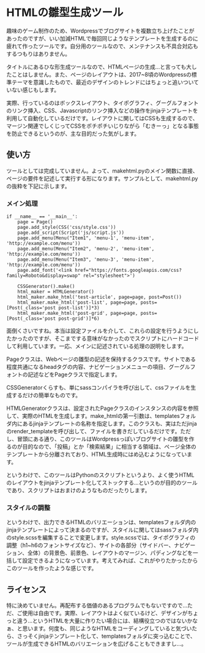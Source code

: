 # HTMLの雛型生成ツール

趣味のゲーム制作のため、Wordpressでブログサイトを複数立ち上げたことがあったのですが、いい加減HTMLで毎回同じようなテンプレートを生成するのに疲れて作ったツールです。自分用のツールなので、メンテナンスも不具合対応もするつもりはありません。

タイトルにあるひな形生成ツールなので、HTMLページの生成...と言っても大したことはしません。また、ページのレイアウトは、2017~8頃のWordpressの標準テーマを意識したもので、最近のデザインのトレンドにはちょっと追いついていない感じもします。

実際、行っているのはボックスレイアウト、タイポグラフィ、グーグルフォントのリンク挿入、CSS、Javascriptのリンク挿入などの操作をjinjaテンプレートを利用して自動化しているだけです。レイアウトに関してはCSSも生成するので、マージン関連でしくじってCSSをポチポチいじりながら「むきーっ」となる事態を防止できるというのが、主な目的だった気がします。

## 使い方

ツールとしては完成していません。よって、makehtml.pyのメイン関数に直接、ページの要件を記述して実行する形になります。サンプルとして、makehtml.pyの抜粋を下記に示します。

### メイン処理

```
if __name__ == '__main__':
    page = Page()
    page.add_style(CSS('css/style.css'))
    page.add_script(Script('js/script.js'))
    page.add_menu(Menu("Item1", 'menu-1', 'menu-item', 'http://example.com/menu'))
    page.add_menu(Menu("Item2", 'menu-2', 'menu-item', 'http://example.com/menu'))
    page.add_menu(Menu("Item3", 'menu-3', 'menu-item', 'http://example.com/menu'))
    page.add_font('<link href="https://fonts.googleapis.com/css?family=Roboto&display=swap" rel="stylesheet">')

    CSSGenerator().make()
    html_maker = HTMLGenerator()
    html_maker.make_html('test-article', page=page, post=Post())
    html_maker.make_html('post-list', page=page, posts=[Post(_class='post post-list')]*3)
    html_maker.make_html('post-grid', page=page, posts=[Post(_class='post post-grid')]*6)
```

面倒くさいですね。本当は設定ファイルを介して、これらの設定を行うようにしたかったのですが、そこまでする意味がなかったのでスクリプトにハードコードして利用しています。一応、メインに記述されている処理の説明をします。

Pageクラスは、Webページの雛型の記述を保持するクラスです。サイトである程度共通になるheadタグの内容、ナビゲーションメニューの項目、グーグルフォントの記述などをPageクラスで指定します。

CSSGeneratorくらすも、単にsassコンパイラを呼び出して、cssファイルを生成するだけの簡単なものです。

HTMLGeneratorクラスは、設定されたPageクラスのインスタンスの内容を参照して、実際のHTMLを生成します。make_htmlの第一引数は、templatesフォルダ内にあるjinjaテンプレートの名称を指定します。このクラスも、実はただjinjaのrender_templateを呼び出して、ファイルを書きだしているだけです。ただし、冒頭にある通り、このツールはWordpressっぽいブログサイトの雛型を作るのが目的なので、「投稿」とか「検索結果」に相当する領域は、ページ全体のテンプレートから分離されており、HTML生成時にはめ込むようになっています。

というわけで、このツールはPythonのスクリプトというより、よく使うHTMLのレイアウトをjinjaテンプレート化してストックする…というのが目的のツールであり、スクリプトはおまけのようなものだったりします。

### スタイルの調整

というわけで、出力できるHTMLのバリエーションは、templatesフォルダ内のjinjaテンプレートによって決まるのですが、スタイルに関してはsassフォルダ内のstyle.scssを編集することで変更します。style.scssでは、タイポグラフィの調整（h1~h6のフォントサイズなど）、サイトの各部分（サイドバー、ナビゲーション、全体）の背景色、前景色、レイアウトのマージン、パディングなどを一括して設定できるようになっています。考えてみれば、これがやりたかったからこのツールを作ったような感じです。

## ライセンス

特に決めていません。再配布する価値のあるプログラムでもないですので…ただ、ご使用は自由です。実際、レイアウトはよく似ているけど、デザインがちょっと違う…というHTMLを大量に作りたい場合には、結構役立つのではないかなぁ、と思います。何度も、同じようなHTMLをコーディングしていると気づいたら、さっそくjinjaテンプレート化して、templatesフォルダに突っ込むことで、ツールが生成できるHTMLのバリエーションを広げることもできますし…。

